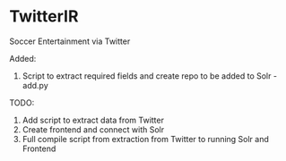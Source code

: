 # TwitterIR
Soccer Entertainment via Twitter

Added:
1. Script to extract required fields and create repo to be added to Solr - add.py

TODO:
1. Add script to extract data from Twitter
2. Create frontend and connect with Solr
3. Full compile script from extraction from Twitter to running Solr and Frontend
